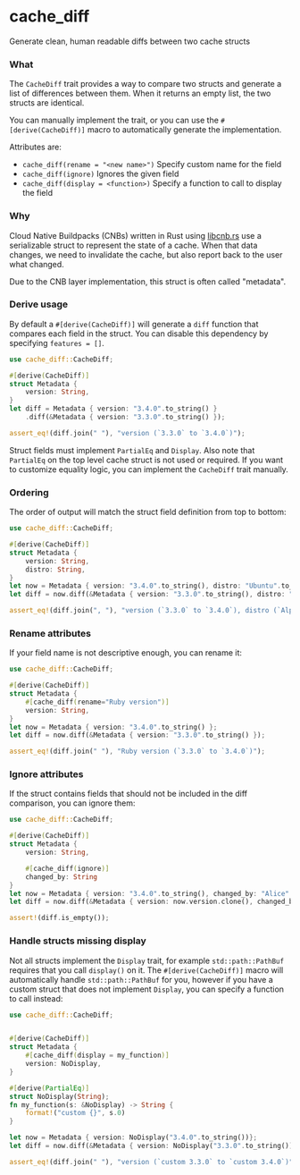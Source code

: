 <!--
    This readme is created with https://github.com/livioribeiro/cargo-readme


    To update: edit `cargo_diff/src/lib.rs` then run:

    ```
    $ cd cargo_diff
    $ cargo readme > README.md
    ```
-->

# cache_diff

Generate clean, human readable diffs between two cache structs

### What

The `CacheDiff` trait provides a way to compare two structs and generate a list of differences between them.
When it returns an empty list, the two structs are identical.

You can manually implement the trait, or you can use the `#[derive(CacheDiff)]` macro to automatically generate the implementation.

Attributes are:

  - `cache_diff(rename = "<new name>")` Specify custom name for the field
  - `cache_diff(ignore)` Ignores the given field
  - `cache_diff(display = <function>)` Specify a function to call to display the field

### Why

Cloud Native Buildpacks (CNBs) written in Rust using [libcnb.rs](https://github.com/heroku/libcnb.rs) use
a serializable struct to represent the state of a cache. When that data changes, we need to invalidate the
cache, but also report back to the user what changed.

Due to the CNB layer implementation, this struct is often called "metadata".

### Derive usage

By default a `#[derive(CacheDiff)]` will generate a `diff` function that compares each field in the struct.
You can disable this dependency by specifying `features = []`.

```rust
use cache_diff::CacheDiff;

#[derive(CacheDiff)]
struct Metadata {
    version: String,
}
let diff = Metadata { version: "3.4.0".to_string() }
    .diff(&Metadata { version: "3.3.0".to_string() });

assert_eq!(diff.join(" "), "version (`3.3.0` to `3.4.0`)");
```

Struct fields must implement `PartialEq` and `Display`. Also note that `PartialEq` on the top level
cache struct is not  used or required. If you want to customize equality logic, you can implement
the `CacheDiff` trait manually.

### Ordering

The order of output will match the struct field definition from top to bottom:

```rust
use cache_diff::CacheDiff;

#[derive(CacheDiff)]
struct Metadata {
    version: String,
    distro: String,
}
let now = Metadata { version: "3.4.0".to_string(), distro: "Ubuntu".to_string() };
let diff = now.diff(&Metadata { version: "3.3.0".to_string(), distro: "Alpine".to_string() });

assert_eq!(diff.join(", "), "version (`3.3.0` to `3.4.0`), distro (`Alpine` to `Ubuntu`)");
```

### Rename attributes

If your field name is not descriptive enough, you can rename it:

```rust
use cache_diff::CacheDiff;

#[derive(CacheDiff)]
struct Metadata {
    #[cache_diff(rename="Ruby version")]
    version: String,
}
let now = Metadata { version: "3.4.0".to_string() };
let diff = now.diff(&Metadata { version: "3.3.0".to_string() });

assert_eq!(diff.join(" "), "Ruby version (`3.3.0` to `3.4.0`)");
```

### Ignore attributes

If the struct contains fields that should not be included in the diff comparison, you can ignore them:

```rust
use cache_diff::CacheDiff;

#[derive(CacheDiff)]
struct Metadata {
    version: String,

    #[cache_diff(ignore)]
    changed_by: String
}
let now = Metadata { version: "3.4.0".to_string(), changed_by: "Alice".to_string() };
let diff = now.diff(&Metadata { version: now.version.clone(), changed_by: "Bob".to_string() });

assert!(diff.is_empty());
```

### Handle structs missing display

Not all structs implement the `Display` trait, for example `std::path::PathBuf` requires that you call `display()` on it.
The `#[derive(CacheDiff)]` macro will automatically handle `std::path::PathBuf` for you, however if you have a custom struct
that does not implement `Display`, you can specify a function to call instead:

```rust
use cache_diff::CacheDiff;


#[derive(CacheDiff)]
struct Metadata {
    #[cache_diff(display = my_function)]
    version: NoDisplay,
}

#[derive(PartialEq)]
struct NoDisplay(String);
fn my_function(s: &NoDisplay) -> String {
    format!("custom {}", s.0)
}

let now = Metadata { version: NoDisplay("3.4.0".to_string())};
let diff = now.diff(&Metadata { version: NoDisplay("3.3.0".to_string())});

assert_eq!(diff.join(" "), "version (`custom 3.3.0` to `custom 3.4.0`)");
```
